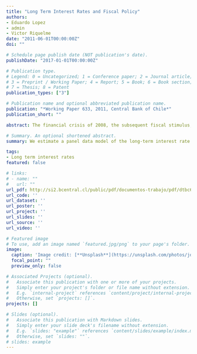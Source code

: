 ```yaml
---
title: "Long Term Interest Rates and Fiscal Policy"
authors:
- Eduardo Lopez
- admin
- Victor Riquelme
date: "2011-06-01T00:00:00Z"
doi: ""

# Schedule page publish date (NOT publication's date).
publishDate: "2017-01-01T00:00:00Z"

# Publication type.
# Legend: 0 = Uncategorized; 1 = Conference paper; 2 = Journal article;
# 3 = Preprint / Working Paper; 4 = Report; 5 = Book; 6 = Book section;
# 7 = Thesis; 8 = Patent
publication_types: ["3"]

# Publication name and optional abbreviated publication name.
publication: "*Working Paper 633, 2011, Central Bank of Chile*"
publication_short: ""

abstract: The financial crisis of 2008, the subsequent fiscal stimulus, and damage to the fiscal position-–especially in the developed countries--, raised the concerns about their impact on long-term interest rates. Using a stylized model, we establish the link between long-term interest rates and the main fiscal policy variables, such as fiscal deficit and public debt. We estimate a panel data model of the long-term interest rate for the period 1990-2009, considering a sample of 54 emerging and developed economies. We find that, when the fiscal deficit expands by 1%, the long-term interest rate rises between 10 and 12 basis points. When we consider the role of monetary policy and its credibility and fiscal rules as stabilizers of the business cycle, we find that: (i) credibility helps maintain lower interest rate than otherwise, and ii) fiscal rules help attenuate the impact of fiscal deficit on long term interest rates. Finally, it is found that fiscal policy explained nearly 40% of the long term interest rate for G7 countries during 2007-2010.

# Summary. An optional shortened abstract.
summary: We estimate a panel data model of the long-term interest rate for the period 1990-2009.

tags:
- Long term interest rates
featured: false

# links:
# - name: ""
#   url: ""
url_pdf: http://si2.bcentral.cl/public/pdf/documentos-trabajo/pdf/dtbc633.pdf
url_code: ''
url_dataset: ''
url_poster: ''
url_project: ''
url_slides: ''
url_source: ''
url_video: ''

# Featured image
# To use, add an image named `featured.jpg/png` to your page's folder. 
image:
  caption: 'Image credit: [**Unsplash**](https://unsplash.com/photos/jdD8gXaTZsc)'
  focal_point: ""
  preview_only: false

# Associated Projects (optional).
#   Associate this publication with one or more of your projects.
#   Simply enter your project's folder or file name without extension.
#   E.g. `internal-project` references `content/project/internal-project/index.md`.
#   Otherwise, set `projects: []`.
projects: []

# Slides (optional).
#   Associate this publication with Markdown slides.
#   Simply enter your slide deck's filename without extension.
#   E.g. `slides: "example"` references `content/slides/example/index.md`.
#   Otherwise, set `slides: ""`.
# slides: example
---
```

